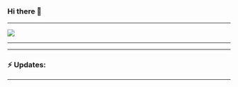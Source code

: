 ### Hi there 👋

<!--
**ckvignesh/ckvignesh** is a ✨ _special_ ✨ repository because its `README.md` (this file) appears on your GitHub profile.

Here are some ideas to get you started:

- 🔭 I’m currently working on ...
- 🌱 I’m currently learning ...
- 👯 I’m looking to collaborate on ...
- 🤔 I’m looking for help with ...
- 💬 Ask me about ...
- 📫 How to reach me: ...
- 😄 Pronouns: ...
- ⚡ Fun fact: ...
-->

***

<img 
   src="https://github-readme-stats.vercel.app/api?username=ckvignesh&show_icons=true&theme=tokyonight" 
/>

***

***
### :zap: Updates:

<!--START_SECTION:activity-->

<!--END_SECTION:activity-->
***
